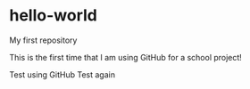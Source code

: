 # hello-world
My first repository

This is the first time that I am using GitHub for a school project!

Test using GitHub
Test again
